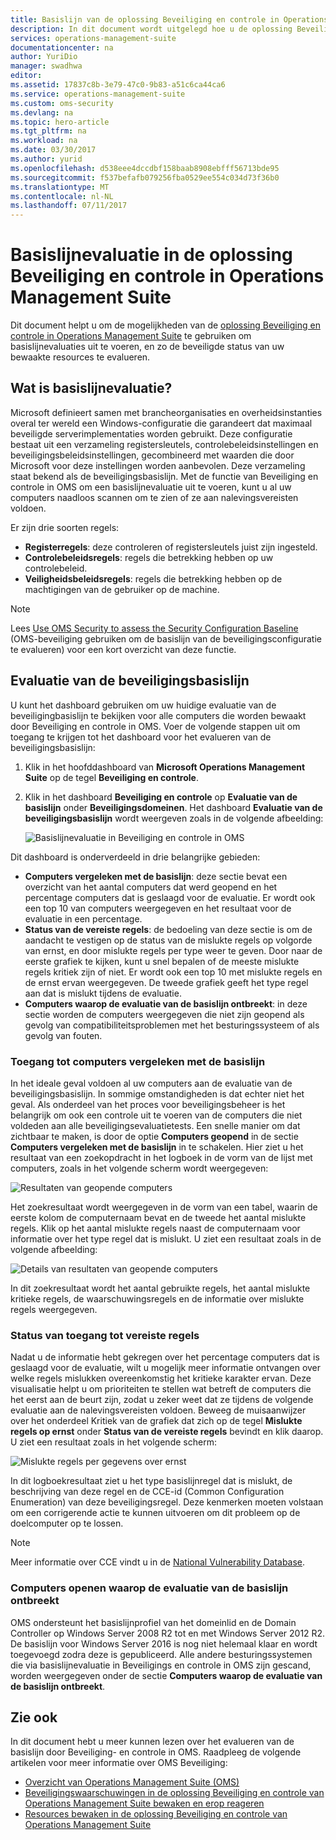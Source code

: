 ```yaml
---
title: Basislijn van de oplossing Beveiliging en controle in Operations Management Suite | Microsoft Docs
description: In dit document wordt uitgelegd hoe u de oplossing Beveiliging en controle in OMS kunt gebruiken voor het uitvoeren van een evaluatie van de basislijn van alle bewaakte computers, voor nalevings- en beveiligingsdoeleinden.
services: operations-management-suite
documentationcenter: na
author: YuriDio
manager: swadhwa
editor: 
ms.assetid: 17837c8b-3e79-47c0-9b83-a51c6ca44ca6
ms.service: operations-management-suite
ms.custom: oms-security
ms.devlang: na
ms.topic: hero-article
ms.tgt_pltfrm: na
ms.workload: na
ms.date: 03/30/2017
ms.author: yurid
ms.openlocfilehash: d538eee4dccdbf158baab8908ebfff56713bde95
ms.sourcegitcommit: f537befafb079256fba0529ee554c034d73f36b0
ms.translationtype: MT
ms.contentlocale: nl-NL
ms.lasthandoff: 07/11/2017
---
```

# <a name="baseline-assessment-in-operations-management-suite-security-and-audit-solution"></a>Basislijnevaluatie in de oplossing Beveiliging en controle in Operations Management Suite
Dit document helpt u om de mogelijkheden van de [oplossing Beveiliging en controle in Operations Management Suite](operations-management-suite-overview.md) te gebruiken om basislijnevaluaties uit te voeren, en zo de beveiligde status van uw bewaakte resources te evalueren.

## <a name="what-is-baseline-assessment"></a>Wat is basislijnevaluatie?
Microsoft definieert samen met brancheorganisaties en overheidsinstanties overal ter wereld een Windows-configuratie die garandeert dat maximaal beveiligde serverimplementaties worden gebruikt. Deze configuratie bestaat uit een verzameling registersleutels, controlebeleidsinstellingen en beveiligingsbeleidsinstellingen, gecombineerd met waarden die door Microsoft voor deze instellingen worden aanbevolen. Deze verzameling staat bekend als de beveiligingsbasislijn. Met de functie van Beveiliging en controle in OMS om een basislijnevaluatie uit te voeren, kunt u al uw computers naadloos scannen om te zien of ze aan nalevingsvereisten voldoen. 

Er zijn drie soorten regels:

* **Registerregels**: deze controleren of registersleutels juist zijn ingesteld.
* **Controlebeleidsregels**: regels die betrekking hebben op uw controlebeleid.
* **Veiligheidsbeleidsregels**: regels die betrekking hebben op de machtigingen van de gebruiker op de machine.

> [!NOTE]
> Lees [Use OMS Security to assess the Security Configuration Baseline](https://blogs.technet.microsoft.com/msoms/2016/08/12/use-oms-security-to-assess-the-security-configuration-baseline/) (OMS-beveiliging gebruiken om de basislijn van de beveiligingsconfiguratie te evalueren) voor een kort overzicht van deze functie.
> 
> 

## <a name="security-baseline-assessment"></a>Evaluatie van de beveiligingsbasislijn
U kunt het dashboard gebruiken om uw huidige evaluatie van de beveiligingbasislijn te bekijken voor alle computers die worden bewaakt door Beveiliging en controle in OMS.  Voer de volgende stappen uit om toegang te krijgen tot het dashboard voor het evalueren van de beveiligingsbasislijn:

1. Klik in het hoofddashboard van **Microsoft Operations Management Suite** op de tegel **Beveiliging en controle**.
2. Klik in het dashboard **Beveiliging en controle** op **Evaluatie van de basislijn** onder **Beveiligingsdomeinen**. Het dashboard **Evaluatie van de beveiligingsbasislijn** wordt weergeven zoals in de volgende afbeelding:
   
    ![Basislijnevaluatie in Beveiliging en controle in OMS](./media/oms-security-baseline/oms-security-baseline-fig1.png)

Dit dashboard is onderverdeeld in drie belangrijke gebieden:

* **Computers vergeleken met de basislijn**: deze sectie bevat een overzicht van het aantal computers dat werd geopend en het percentage computers dat is geslaagd voor de evaluatie. Er wordt ook een top 10 van computers weergegeven en het resultaat voor de evaluatie in een percentage.
* **Status van de vereiste regels**: de bedoeling van deze sectie is om de aandacht te vestigen op de status van de mislukte regels op volgorde van ernst, en door mislukte regels per type weer te geven. Door naar de eerste grafiek te kijken, kunt u snel bepalen of de meeste mislukte regels kritiek zijn of niet. Er wordt ook een top 10 met mislukte regels en de ernst ervan weergegeven. De tweede grafiek geeft het type regel aan dat is mislukt tijdens de evaluatie. 
* **Computers waarop de evaluatie van de basislijn ontbreekt**: in deze sectie worden de computers weergegeven die niet zijn geopend als gevolg van compatibiliteitsproblemen met het besturingssysteem of als gevolg van fouten. 

### <a name="accessing-computers-compared-to-baseline"></a>Toegang tot computers vergeleken met de basislijn
In het ideale geval voldoen al uw computers aan de evaluatie van de beveiligingsbasislijn. In sommige omstandigheden is dat echter niet het geval. Als onderdeel van het proces voor beveiligingsbeheer is het belangrijk om ook een controle uit te voeren van de computers die niet voldeden aan alle beveiligingsevaluatietests. Een snelle manier om dat zichtbaar te maken, is door de optie **Computers geopend** in de sectie **Computers vergeleken met de basislijn** in te schakelen. Hier ziet u het resultaat van een zoekopdracht in het logboek in de vorm van de lijst met computers, zoals in het volgende scherm wordt weergegeven:

![Resultaten van geopende computers](./media/oms-security-baseline/oms-security-baseline-fig2.png)

Het zoekresultaat wordt weergegeven in de vorm van een tabel, waarin de eerste kolom de computernaam bevat en de tweede het aantal mislukte regels. Klik op het aantal mislukte regels naast de computernaam voor informatie over het type regel dat is mislukt. U ziet een resultaat zoals in de volgende afbeelding:

![Details van resultaten van geopende computers](./media/oms-security-baseline/oms-security-baseline-fig3.png)

In dit zoekresultaat wordt het aantal gebruikte regels, het aantal mislukte kritieke regels, de waarschuwingsregels en de informatie over mislukte regels weergegeven.

### <a name="accessing-required-rules-status"></a>Status van toegang tot vereiste regels
Nadat u de informatie hebt gekregen over het percentage computers dat is geslaagd voor de evaluatie, wilt u mogelijk meer informatie ontvangen over welke regels mislukken overeenkomstig het kritieke karakter ervan. Deze visualisatie helpt u om prioriteiten te stellen wat betreft de computers die het eerst aan de beurt zijn, zodat u zeker weet dat ze tijdens de volgende evaluatie aan de nalevingsvereisten voldoen. Beweeg de muisaanwijzer over het onderdeel Kritiek van de grafiek dat zich op de tegel **Mislukte regels op ernst** onder **Status van de vereiste regels** bevindt en klik daarop. U ziet een resultaat zoals in het volgende scherm:

![Mislukte regels per gegevens over ernst](./media/oms-security-baseline/oms-security-baseline-fig4.png) 

In dit logboekresultaat ziet u het type basislijnregel dat is mislukt, de beschrijving van deze regel en de CCE-id (Common Configuration Enumeration) van deze beveiligingsregel. Deze kenmerken moeten volstaan om een corrigerende actie te kunnen uitvoeren om dit probleem op de doelcomputer op te lossen.

> [!NOTE]
> Meer informatie over CCE vindt u in de [National Vulnerability Database](https://nvd.nist.gov/cce/index.cfm).
> 
> 

### <a name="accessing-computers-missing-baseline-assessment"></a>Computers openen waarop de evaluatie van de basislijn ontbreekt
OMS ondersteunt het basislijnprofiel van het domeinlid en de Domain Controller op Windows Server 2008 R2 tot en met Windows Server 2012 R2. De basislijn voor Windows Server 2016 is nog niet helemaal klaar en wordt toegevoegd zodra deze is gepubliceerd. Alle andere besturingssystemen die via basislijnevaluatie in Beveiligings en controle in OMS zijn gescand, worden weergegeven onder de sectie **Computers waarop de evaluatie van de basislijn ontbreekt**.

## <a name="see-also"></a>Zie ook
In dit document hebt u meer kunnen lezen over het evalueren van de basislijn door Beveiliging- en controle in OMS. Raadpleeg de volgende artikelen voor meer informatie over OMS Beveiliging:

* [Overzicht van Operations Management Suite (OMS)](operations-management-suite-overview.md)
* [Beveiligingswaarschuwingen in de oplossing Beveiliging en controle van Operations Management Suite bewaken en erop reageren](oms-security-responding-alerts.md)
* [Resources bewaken in de oplossing Beveiliging en controle van Operations Management Suite ](oms-security-monitoring-resources.md)

